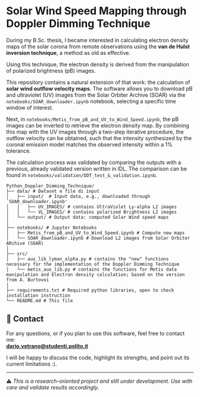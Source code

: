 # Solar Wind Speed Mapping through Doppler Dimming Technique
During my B.Sc. thesis, I became interested in calculating electron density maps of the solar corona from remote observations using the **van de Hulst inversion technique**, a method as old as effective.

Using this technique, the electron density is derived from the manipulation of polarized brightness (pB) images.

This repository contains a natural extension of that work: the calculation of **solar wind outflow velocity maps**. The software allows you to download pB and ultraviolet (UV) images from the Solar Orbiter Archive (SOAR) via the `notebooks/SOAR_downloader.ipynb` notebook, selecting a specific time window of interest.

Next, in `notebooks/Metis_from_pB_and_UV_to_Wind_Speed.ipynb`, the pB images can be inverted to retrieve the electron density map. By combining this map with the UV images through a two-step iterative procedure, the outflow velocity can be obtained, such that the intensity synthesized by the coronal emission model matches the observed intensity within a 1% tolerance.

The calculation process was validated by comparing the outputs with a previous, already validated version written in IDL. The comparison can be found in `notebooks/validation/DDT_test_&_validation.ipynb`.


```text
Python_Doppler_Dimming_Technique/
├── data/ # Dataset e file di input
│   ├── input/  # Input data, e.g., downloaded through `SOAR_downloader.ipynb'
│   │   ├── UV_IMAGES/ # contains UltraViolet Ly-alpha L2 images
│   │   └── VL_IMAGES/ # contains polarized Brightness L2 images
│   └── output/ # Output data: computed Solar Wind speed maps
│
├── notebooks/ # Jupyter Notebooks
│   ├── Metis_from_pB_and_UV_to_Wind_Speed.ipynb # Compute new maps
│   └── SOAR_downloader.ipynb # Download L2 images from Solar Orbiter ARchive (SOAR)
│
├── src/ 
│   ├── aux_lib_lyman_alpha.py # contains the "new" functions necessary for the implementation of the Doppler Dimming Technique
│   └── metis_aux_lib.py # contains the functions for Metis data manipulation and Electron density calculation; based on the version from A. Burtovoi
│
├── requirements.txt # Required python libraries, open to check installation instruction
└── README.md # This file
```



## 📧 Contact

For any questions, or if you plan to use this software, feel free to contact me:  
**dario.vetrano@studenti.polito.it**

I will be happy to discuss the code, highlight its strengths, and point out its current limitations :).

---

⚠️ *This is a research-oriented project and still under development. Use with care and validate results accordingly.*
